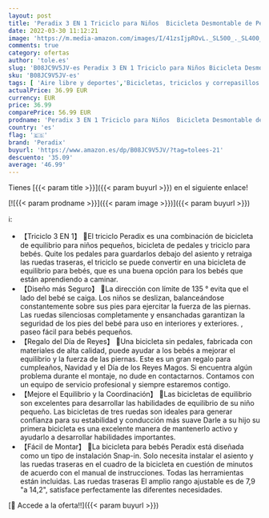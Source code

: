 ```yaml
---
layout: post
title: 'Peradix 3 EN 1 Triciclo para Niños  Bicicleta Desmontable de Pedales  Bicicleta Sin Pedales para Niños y Niñas  Bicicleta de Equilibrio para Bebé 1-3 Años  Cochecito con Ruedas Regulables'
date: 2022-03-30 11:12:21
image: 'https://m.media-amazon.com/images/I/41zsIjpROvL._SL500_._SL400_.jpg'
comments: true
category: ofertas
author: 'tole.es'
slug: 'B08JC9V5JV-es Peradix 3 EN 1 Triciclo para Niños Bicicleta Desmontable...'
sku: 'B08JC9V5JV-es'
tags: [ 'Aire libre y deportes','Bicicletas, triciclos y correpasillos','Juguetes','Juguetes y juegos','Triciclos','bicicleta','peradix', ]
actualPrice: 36.99 EUR
currency: EUR
price: 36.99
comparePrice: 56.99 EUR
prodname: 'Peradix 3 EN 1 Triciclo para Niños  Bicicleta Desmontable de Pedales  Bicicleta Sin Pedales para Niños y Niñas  Bicicleta de Equilibrio para Bebé 1-3 Años  Cochecito con Ruedas Regulables'
country: 'es'
flag: '🇪🇸'
brand: 'Peradix'
buyurl: 'https://www.amazon.es/dp/B08JC9V5JV/?tag=tolees-21'
descuento: '35.09'
average: '46.99'
---
```


Tienes [{{< param title >}}]({{< param buyurl >}}) en el siguiente enlace!

[![{{< param prodname >}}]({{< param image >}})]({{< param buyurl >}})

ℹ️:

- 【Triciclo 3 EN 1】 🛵El triciclo Peradix es una combinación de bicicleta de equilibrio para niños pequeños, bicicleta de pedales y triciclo para bebés. Quite los pedales para guardarlos debajo del asiento y retraiga las ruedas traseras, el triciclo se puede convertir en una bicicleta de equilibrio para bebés, que es una buena opción para los bebés que están aprendiendo a caminar.
- 【Diseño más Seguro】 🛵La dirección con límite de 135 ° evita que el lado del bebé se caiga. Los niños se deslizan, balanceándose constantemente sobre sus pies para ejercitar la fuerza de las piernas. Las ruedas silenciosas completamente y ensanchadas garantizan la seguridad de los pies del bebé para uso en interiores y exteriores. , paseo fácil para bebés pequeños.
- 【Regalo del Día de Reyes】 🛵Una bicicleta sin pedales, fabricada con materiales de alta calidad, puede ayudar a los bebés a mejorar el equilibrio y la fuerza de las piernas. Este es un gran regalo para cumpleaños, Navidad y el Día de los Reyes Magos. Si encuentra algún problema durante el montaje, no dude en contactarnos. Contamos con un equipo de servicio profesional y siempre estaremos contigo.
- 【Mejore el Equilibrio y la Coordinación】 🛵Las bicicletas de equilibrio son excelentes para desarrollar las habilidades de equilibrio de su niño pequeño. Las bicicletas de tres ruedas son ideales para generar confianza para su estabilidad y conducción más suave Darle a su hijo su primera bicicleta es una excelente manera de mantenerlo activo y ayudarlo a desarrollar habilidades importantes.
- 【Fácil de Montar】 🛵La bicicleta para bebés Peradix está diseñada como un tipo de instalación Snap-in. Solo necesita instalar el asiento y las ruedas traseras en el cuadro de la bicicleta en cuestión de minutos de acuerdo con el manual de instrucciones. Todas las herramientas están incluidas. Las ruedas traseras  El amplio rango ajustable es de 7,9 "a 14,2", satisface perfectamente las diferentes necesidades.

[🛒 Accede a la oferta!!]({{< param buyurl >}})

